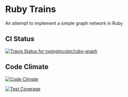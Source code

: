 # Ruby Trains

An attempt to implement a simple graph network in Ruby

## CI Status

[ ![Travis Status for typingincolor/ruby-graph](https://api.travis-ci.org/typingincolor/ruby-graph.svg?branch=master)](https://travis-ci.org/typingincolor/ruby-graph)

## Code Climate

[![Code Climate](https://codeclimate.com/github/typingincolor/ruby-graph/badges/gpa.svg)](https://codeclimate.com/github/typingincolor/ruby-graph)

[![Test Coverage](https://codeclimate.com/github/typingincolor/ruby-graph/badges/coverage.svg)](https://codeclimate.com/github/typingincolor/ruby-graph)
